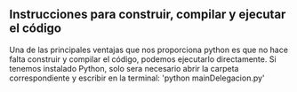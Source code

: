 ## Instrucciones para construir, compilar y ejecutar el código
Una de las principales ventajas que nos proporciona python es que no hace falta construir y compilar el código, podemos ejecutarlo directamente.
Si tenemos instalado Python, solo sera necesario abrir la carpeta correspondiente y escribir en la terminal:
'python mainDelegacion.py'
